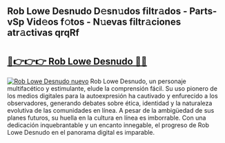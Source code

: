 ## Rob Lowe Desnudo D𝚎sn𝚞dos filtr𝚊dos - Parts-vSp Vid𝚎os f𝚘tos - N𝚞evas filtr𝚊ciones atr𝚊ctivas qrqRf

# <h2><a href="http://mb628w0.tromn.icu/?c=Rob+Lowe+Desnudo">🔗👉👉👉 Rob Lowe Desnudo 🔗🔗</a></h2>

[![Rob Lowe Desnudo nuevo](https://i.imgur.com/pEAQMta.gif)](http://mb628w0.tromn.icu/?c=Rob+Lowe+Desnudo)
Rob Lowe Desnudo, un personaje multifacético y estimulante, elude la comprensión fácil. Su uso pionero de los medios digitales para la autoexpresión ha cautivado y enfurecido a los observadores, generando debates sobre ética, identidad y la naturaleza evolutiva de las comunidades en línea. A pesar de la ambigüedad de sus planes futuros, su huella en la cultura en línea es imborrable. Con una dedicación inquebrantable y un encanto innegable, el progreso de Rob Lowe Desnudo en el panorama digital es imparable.
